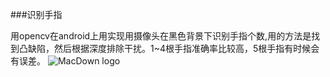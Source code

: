 ###识别手指

用opencv在android上用实现用摄像头在黑色背景下识别手指个数,用的方法是找到凸缺陷，然后根据深度排除干扰。1~4根手指准确率比较高，5根手指有时候会有误差。
![MacDown logo](http://7xkl1b.com1.z0.glb.clouddn.com/counterFinger2.jpg)
